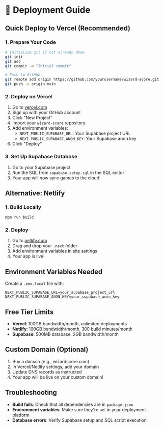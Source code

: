# 🚀 Deployment Guide

## Quick Deploy to Vercel (Recommended)

### 1. Prepare Your Code
```bash
# Initialize git if not already done
git init
git add .
git commit -m "Initial commit"

# Push to GitHub
git remote add origin https://github.com/yourusername/wizard-score.git
git push -u origin main
```

### 2. Deploy on Vercel
1. Go to [vercel.com](https://vercel.com)
2. Sign up with your GitHub account
3. Click "New Project"
4. Import your `wizard-score` repository
5. Add environment variables:
   - `NEXT_PUBLIC_SUPABASE_URL`: Your Supabase project URL
   - `NEXT_PUBLIC_SUPABASE_ANON_KEY`: Your Supabase anon key
6. Click "Deploy"

### 3. Set Up Supabase Database
1. Go to your Supabase project
2. Run the SQL from `supabase-setup.sql` in the SQL editor
3. Your app will now sync games to the cloud!

## Alternative: Netlify

### 1. Build Locally
```bash
npm run build
```

### 2. Deploy
1. Go to [netlify.com](https://netlify.com)
2. Drag and drop your `.next` folder
3. Add environment variables in site settings
4. Your app is live!

## Environment Variables Needed

Create a `.env.local` file with:
```env
NEXT_PUBLIC_SUPABASE_URL=your_supabase_project_url
NEXT_PUBLIC_SUPABASE_ANON_KEY=your_supabase_anon_key
```

## Free Tier Limits

- **Vercel**: 100GB bandwidth/month, unlimited deployments
- **Netlify**: 100GB bandwidth/month, 300 build minutes/month
- **Supabase**: 500MB database, 2GB bandwidth/month

## Custom Domain (Optional)

1. Buy a domain (e.g., wizardscore.com)
2. In Vercel/Netlify settings, add your domain
3. Update DNS records as instructed
4. Your app will be live on your custom domain!

## Troubleshooting

- **Build fails**: Check that all dependencies are in `package.json`
- **Environment variables**: Make sure they're set in your deployment platform
- **Database errors**: Verify Supabase setup and SQL script execution
